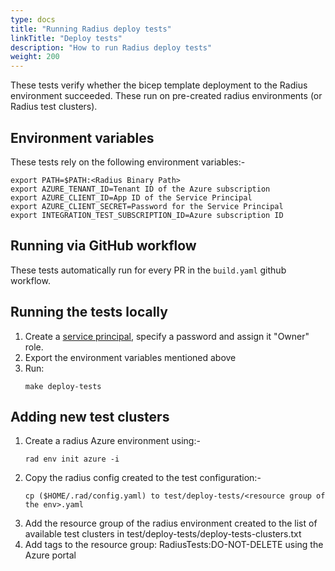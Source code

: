 ```yaml
---
type: docs
title: "Running Radius deploy tests"
linkTitle: "Deploy tests"
description: "How to run Radius deploy tests"
weight: 200
---
```



These tests verify whether the bicep template deployment to the Radius environment succeeded. These run on pre-created radius environments (or Radius test clusters).


## Environment variables

These tests rely on the following environment variables:-

```
export PATH=$PATH:<Radius Binary Path>
export AZURE_TENANT_ID=Tenant ID of the Azure subscription
export AZURE_CLIENT_ID=App ID of the Service Principal
export AZURE_CLIENT_SECRET=Password for the Service Principal
export INTEGRATION_TEST_SUBSCRIPTION_ID=Azure subscription ID
```


## Running via GitHub workflow

These tests automatically run for every PR in the `build.yaml` github workflow.


## Running the tests locally

1. Create a [service principal](https://docs.microsoft.com/en-us/azure/active-directory/develop/howto-create-service-principal-portal), specify a password and assign it "Owner" role.
2. Export the environment variables mentioned above
3. Run:
    ```
    make deploy-tests
    ```

## Adding new test clusters

1. Create a radius Azure environment using:-
    ```
    rad env init azure -i
    ```
2. Copy the radius config created to the test configuration:-
    ```
    cp ($HOME/.rad/config.yaml) to test/deploy-tests/<resource group of the env>.yaml
    ```
3. Add the resource group of the radius environment created to the list of available test clusters in test/deploy-tests/deploy-tests-clusters.txt
4. Add tags to the resource group: RadiusTests:DO-NOT-DELETE using the Azure portal
